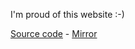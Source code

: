 I'm proud of this website :-)

[Source code](https://git.neko.bar/lucas/website) - [Mirror](https://gitlab.com/L64/L64.gitlab.io)